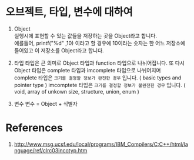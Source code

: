 ﻿# 오브젝트, 타입, 변수에 대하여  

1. Object  
실행시에 표현할 수 있는 값들을 저장하는 곳을 Object라고 합니다.  
예를들어, printf("%d" ,10) 이라고 할 경우에 10이라는 숫자는 한 어느 저장소에 들어있고 이 저장소를 Object라고 합니다.  

2. 타입
타입은 큰 의미로 Object 타입과  function 타입으로 나뉘어집니다. 또 다시 Object 타입은 complete 타입과 imcomplete 타입으로 나뉘어지며  
complete 타입은 `크기를 결정할 정보가 완전한 경우` 입니다.  ( basic types and pointer type )
imcomptete 타입은 `크기를 결정할 정보가 불완전한 경우` 입니다.  ( void, array of unkown size, structure, union, enum )

3. 변수
변수 = Object + 식별자

# References
1. http://www.msg.ucsf.edu/local/programs/IBM_Compilers/C:C++/html/language/ref/clrc03incotyp.htm
